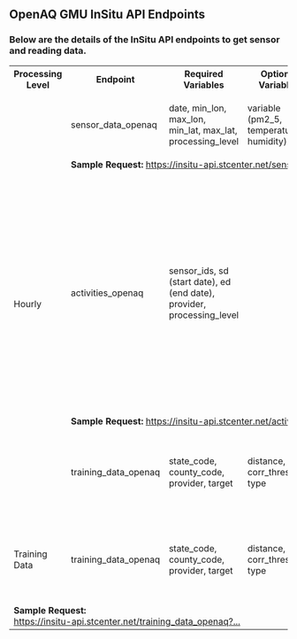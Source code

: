 ## OpenAQ GMU InSitu API Endpoints

### Below are the details of the InSitu API endpoints to get sensor and reading data.
<table>
  <tr>
    <th>Processing Level</th>
    <th>Endpoint</th>
    <th>Required Variables</th>
    <th>Optional Variables</th>
    <th>Default Values</th>
    <th>Constraints</th>
  </tr>

  <tr>
    <td rowspan="5">Hourly</td>
    <td>sensor_data_openaq</td>
    <td>date, min_lon, max_lon, min_lat, max_lat, processing_level</td>
    <td>variable (pm2_5, temperature, humidity)</td>
    <td>
      <ul>
        <li>variable: pm2_5</li>
        <li>provider: Clarity</li>
      </ul>
    </td>
    <td>No specific constraints</td>
  </tr>

  <tr>
    <td colspan="5"><strong>Sample Request:</strong> 
      <a href="https://insitu-api.stcenter.net/sensor_data_openaq?date=2024-01-12&variable=pm2_5&min_lon=-123.0&max_lon=-122.0&min_lat=37.0&max_lat=38.0&provider=Clarity&processing_level=hourly" target="_blank">
        https://insitu-api.stcenter.net/sensor_data_openaq?...
      </a>
    </td>
  </tr>

  <tr>
    <td>activities_openaq</td>
    <td>sensor_ids, sd (start date), ed (end date), provider, processing_level</td>
    <td></td>
    <td></td>
    <td>      
      <ul>
          <li>Maximum of 500 sensors allowed per request.</li>
          <li>An end date is mandatory for each request.</li>
          <li>The time span between the start date and end date must not exceed 7 days.</li>
      </ul></td>
  </tr>
    <tr>
    <td colspan="5"><strong>Sample Request:</strong>
      <a href="https://insitu-api.stcenter.net/activities_openaq?sd=2024-01-12&ed=2024-01-13&sensor_ids=2001417,4448663,2001466,2001397&provider=Clarity&processing_level=hourly" target="_blank">
        https://insitu-api.stcenter.net/activities_openaq?sd=2024-01-12....
      </a>
    </td>
  </tr>

   <tr>
    <td>training_data_openaq</td>
    <td>state_code, county_code, provider, target</td>
    <td>distance, corr_threshold, type</td>
    <td>
      <ul>
        <li>provider: Clarity</li>
        <li>target: Airnow</li>
        <li>corr_threshold: 0.4</li>
        <li>type: csv</li>
      </ul>
    </td>
    <td>No specific constraints</td>
  </tr>

  <tr>
    <td>Training Data</td>
    <td>training_data_openaq</td>
    <td>state_code, county_code, provider, target</td>
    <td>distance, corr_threshold, type</td>
    <td>
      <ul>
        <li>provider: Clarity</li>
        <li>target: Airnow</li>
        <li>corr_threshold: 0.4</li>
        <li>type: csv</li>
      </ul>
    </td>
    <td>No specific constraints</td>
  </tr>

  <tr>
    <td colspan="6"><strong>Sample Request:</strong><br>
      <a href="https://insitu-api.stcenter.net/training_data_openaq?state_code=06&county_code=001&distance=5000&type=csv&provider=Clarity&corr_threshold=0.4&target=Airnow" target="_blank">
        https://insitu-api.stcenter.net/training_data_openaq?...
      </a>
    </td>
  </tr>
</table>
